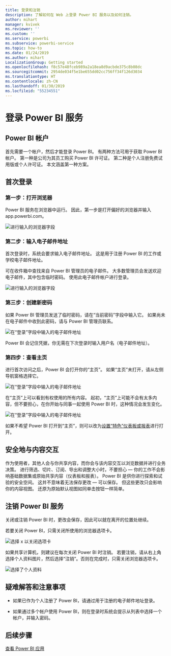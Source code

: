 ```yaml
---
title: 登录和注销
description: 了解如何在 Web 上登录 Power BI 服务以及如何注销。
author: mihart
manager: kvivek
ms.reviewer: ''
ms.custom: ''
ms.service: powerbi
ms.subservice: powerbi-service
ms.topic: how-to
ms.date: 01/24/2019
ms.author: mihart
LocalizationGroup: Getting started
ms.openlocfilehash: f8c57e48fceb989a2a18ea8d9acbde375c8b08dc
ms.sourcegitcommit: 2954de034f5e1be655dd02cc756ff34f126d3034
ms.translationtype: HT
ms.contentlocale: zh-CN
ms.lasthandoff: 01/30/2019
ms.locfileid: "55234551"
---
```

# <a name="sign-in-to-power-bi-service"></a>登录 Power BI 服务

## <a name="power-bi-accounts"></a>Power BI 帐户
首先需要一个帐户，然后才能登录 Power BI。 有两种方法可用于获取 Power BI 帐户。 第一种是公司为其员工购买 Power BI 许可证。 第二种是个人注册免费试用版或个人许可证。 本文涵盖第一种方案。

## <a name="sign-in-for-the-first-time"></a>首次登录

### <a name="step-one-open-a-browser"></a>第一步：打开浏览器
Power BI 服务在浏览器中运行。  因此，第一步是打开偏好的浏览器并输入 app.powerbi.com。

![进行输入的浏览器字段](media/end-user-sign-in/power-bi-sign-in.png)

### <a name="step-two-type-your-email-address"></a>第二步：输入电子邮件地址
首次登录时，系统会要求输入电子邮件地址。  这是用于注册 Power BI 的工作或学校电子邮件地址。  

可在收件箱中查找来自 Power BI 管理员的电子邮件。 大多数管理员会发送欢迎电子邮件，其中包含临时密码。 使用此电子邮件帐户进行登录。 

![进行输入的浏览器字段](media/end-user-sign-in/power-bi-email2.png)


 
### <a name="step-three-create-a-new-password"></a>第三步：创建新密码
如果 Power BI 管理员发送了临时密码，请在“当前密码”字段中输入它。 如果尚未在电子邮件中收到此密码，请与 Power BI 管理员联系。

![在“登录”字段中输入的电子邮件地址](media/end-user-sign-in/power-bi-login2.png)

Power BI 会记住凭据，你无需在下次登录时输入用户名（电子邮件地址）。 

### <a name="step-four-review-your-home-page"></a>第四步：查看主页
进行首次访问之后，Power BI 会打开你的“主页”。 如果“主页”未打开，请从左侧导航窗格选择它。 

![在“登录”字段中输入的电子邮件地址](media/end-user-sign-in/power-bi-home-select.png)

在“主页”上可以看到有权使用的所有内容。 起初，“主页”上可能不会有太多内容，但不要担心，在你开始与同事一起使用 Power BI 时，这种情况会发生变化。 

![在“登录”字段中输入的电子邮件地址](media/end-user-sign-in/power-bi-home2.png)

如果不希望 Power BI 打开到“主页”，则可以改为[设置“特色”仪表板或报表](end-user-featured.md)进行打开。 

## <a name="safely-interact-with-content"></a>安全地与内容交互
作为使用者，其他人会与你共享内容，而你会与该内容交互以浏览数据并进行业务决策。  进行筛选、切片、订阅、导出和调整大小时，不要担心 — 你的工作不会影响基础数据集或原始共享内容（仪表板和报表）。 Power BI 是供你进行探索和试验的安全空间。 这并不意味着无法保存更改 — 可以保存。 但这些更改只会影响你的内容视图。 还原为原始默认视图如同单击按钮一样简单。

## <a name="sign-out-of-power-bi-service"></a>注销 Power BI 服务
关闭或注销 Power BI 时，更改会保存，因此可以就在离开的位置处继续。

若要关闭 Power BI，只需关闭所使用的浏览器选项卡。 

![选择 x 以关闭选项卡](media/end-user-sign-in/power-bi-close.png) 

如果共享计算机，则建议在每次关闭 Power BI 时注销。  若要注销，请从右上角选择个人资料图片，然后选择“注销”。否则在完成时，只需关闭浏览器选项卡。

![选择了个人资料](media/end-user-sign-in/power-bi-sign-out.png) 

## <a name="troubleshooting-and-considerations"></a>疑难解答和注意事项
- 如果已作为个人注册了 Power BI，请通过用于注册的电子邮件地址登录。

- 如果通过多个帐户使用 Power BI，则在登录时系统会提示从列表中选择一个帐户，并输入密码。 

## <a name="next-steps"></a>后续步骤
[查看 Power BI 应用](end-user-app-view.md)
